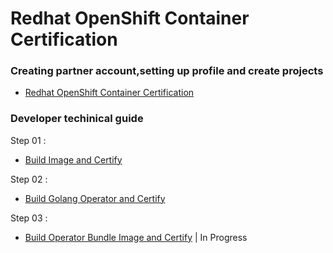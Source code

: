 # Redhat OpenShift Container Certification
### Creating partner account,setting up profile and create projects
- [Redhat OpenShift Container Certification](https://github.com/Sherpa99/hcbt-dev-operators/blob/main/RHOSCertification.md)

### Developer techinical guide
Step 01 :
- [Build Image and Certify](https://github.com/Sherpa99/hcbt-dev-operators/blob/main/BuildContainerImage.md)<br>

Step 02 :
- [Build Golang Operator and Certify](https://github.com/Sherpa99/hcbt-dev-operators/blob/main/BuildGolangOperator.md)</br>

Step 03 :
- [Build Operator Bundle Image and Certify](https://github.com/Sherpa99/hcbt-dev-operators/blob/main/BuildOperatorImage.md) | In Progress <br>

